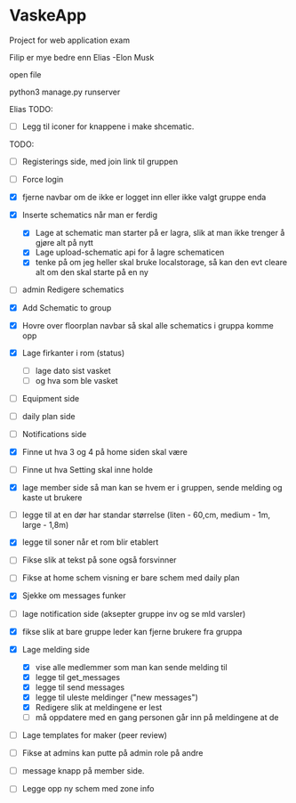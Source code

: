 # VaskeApp

Project for web application exam

Filip er mye bedre enn Elias -Elon Musk

open file

python3 manage.py runserver

Elias TODO:

* [ ] Legg til iconer for knappene i make shcematic.

TODO:

* [ ] Registerings side, med join link til gruppen
* [ ] Force login
* [X] fjerne navbar om de ikke er logget inn eller ikke valgt gruppe enda
* [X] Inserte schematics når man er ferdig

  * [X] Lage at schematic man starter på er lagra, slik at man ikke trenger å gjøre alt på nytt
  * [X] Lage upload-schematic api for å lagre schematicen
  * [X] tenke på om jeg heller skal bruke localstorage, så kan den evt cleare alt om den skal starte på en ny
* [ ] admin Redigere schematics
* [X] Add Schematic to group
* [X] Hovre over floorplan navbar så skal alle schematics i gruppa komme opp
* [X] Lage firkanter i rom (status)

  * [ ] lage dato sist vasket
  * [ ] og hva som ble vasket
* [ ] Equipment side
* [ ] daily plan side
* [ ] Notifications side
* [X] Finne ut hva 3 og 4 på home siden skal være
* [ ] Finne ut hva Setting skal inne holde
* [X] lage member side så man kan se hvem er i gruppen, sende melding og kaste ut brukere
* [ ] legge til at en dør har standar størrelse (liten - 60,cm, medium - 1m, large - 1,8m)
* [X] legge til soner når et rom blir etablert
* [ ] Fikse slik at tekst på sone også forsvinner
* [ ] Fikse at home schem visning er bare schem med daily plan
* [X] Sjekke om messages funker
* [ ] lage notification side (aksepter gruppe inv og se mld varsler)
* [X] fikse slik at bare gruppe leder kan fjerne brukere fra gruppa
* [X] Lage melding side

  * [X] vise alle medlemmer som man kan sende melding til
  * [X] legge til get_messages
  * [X] legge til send messages
  * [X] legge til uleste meldinger ("new messages")
  * [X] Redigere slik at meldingene er lest
  * [ ] må oppdatere med en gang personen går inn på meldingene at de
* [ ] Lage templates for maker (peer review)
* [ ] Fikse at admins kan putte på admin role på andre
* [ ] message knapp på member side.
* [ ] Legge opp ny schem med zone info
